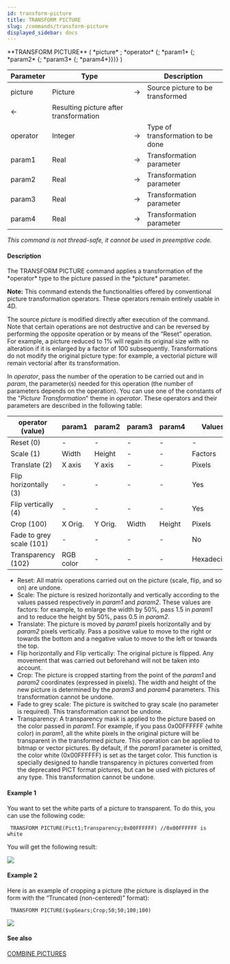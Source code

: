 ```yaml
---
id: transform-picture
title: TRANSFORM PICTURE
slug: /commands/transform-picture
displayed_sidebar: docs
---
```


<!--REF #_command_.TRANSFORM PICTURE.Syntax-->**TRANSFORM PICTURE** ( *picture* ; *operator* {; *param1* {; *param2* {; *param3* {; *param4*}}}} )<!-- END REF-->
<!--REF #_command_.TRANSFORM PICTURE.Params-->
| Parameter | Type |  | Description |
| --- | --- | --- | --- |
| picture | Picture | &#8594;  | Source picture to be transformed |
| &#8592; | Resulting picture after transformation |
| operator | Integer | &#8594;  | Type of transformation to be done |
| param1 | Real | &#8594;  | Transformation parameter |
| param2 | Real | &#8594;  | Transformation parameter |
| param3 | Real | &#8594;  | Transformation parameter |
| param4 | Real | &#8594;  | Transformation parameter |

<!-- END REF-->

*This command is not thread-safe, it cannot be used in preemptive code.*


#### Description 

<!--REF #_command_.TRANSFORM PICTURE.Summary-->The TRANSFORM PICTURE command applies a transformation of the *operator* type to the picture passed in the *picture* parameter.<!-- END REF-->

**Note:** This command extends the functionalities offered by conventional picture transformation operators. These operators remain entirely usable in 4D.

The source *picture* is modified directly after execution of the command. Note that certain operations are not destructive and can be reversed by performing the opposite operation or by means of the “Reset” operation. For example, a picture reduced to 1% will regain its original size with no alteration if it is enlarged by a factor of 100 subsequently. Transformations do not modify the original picture type: for example, a vectorial picture will remain vectorial after its transformation.

In *operator*, pass the number of the operation to be carried out and in *param*, the parameter(s) needed for this operation (the number of parameters depends on the operation). You can use one of the constants of the "*Picture Transformation*" theme in *operator*. These operators and their parameters are described in the following table:

| **operator (value)**     | **param1** | **param2** | **param3** | **param4** | **Values**  | **Cancellable** |
| ------------------------ | ---------- | ---------- | ---------- | ---------- | ----------- | --------------- |
| Reset (0)                | \-         | \-         | \-         | \-         | \-          | \-              |
| Scale (1)                | Width      | Height     | \-         | \-         | Factors     | Yes             |
| Translate (2)            | X axis     | Y axis     | \-         | \-         | Pixels      | Yes             |
| Flip horizontally (3)    | \-         | \-         | \-         | \-         | Yes         |                 |
| Flip vertically (4)      | \-         | \-         | \-         | \-         | Yes         |                 |
| Crop (100)               | X Orig.    | Y Orig.    | Width      | Height     | Pixels      | No              |
| Fade to grey scale (101) | \-         | \-         | \-         | \-         | No          |                 |
| Transparency (102)       | RGB color  | \-         | \-         | \-         | Hexadecimal | No              |

* Reset: All matrix operations carried out on the picture (scale, flip, and so on) are undone.
* Scale: The picture is resized horizontally and vertically according to the values passed respectively in *param1* and *param2*. These values are factors: for example, to enlarge the width by 50%, pass 1.5 in *param1* and to reduce the height by 50%, pass 0.5 in *param2*.
* Translate: The picture is moved by *param1* pixels horizontally and by *param2* pixels vertically. Pass a positive value to move to the right or towards the bottom and a negative value to move to the left or towards the top.
* Flip horizontally and Flip vertically: The original picture is flipped. Any movement that was carried out beforehand will not be taken into account.
* Crop: The picture is cropped starting from the point of the *param1* and *param2* coordinates (expressed in pixels). The width and height of the new picture is determined by the *param3* and *param4* parameters. This transformation cannot be undone.
* Fade to grey scale: The picture is switched to gray scale (no parameter is required). This transformation cannot be undone.
* Transparency: A transparency mask is applied to the picture based on the color passed in *param1*. For example, if you pass 0x00FFFFFF (white color) in *param1*, all the white pixels in the original picture will be transparent in the transformed picture. This operation can be applied to bitmap or vector pictures. By default, if the *param1* parameter is omitted, the color white (0x00FFFFFF) is set as the target color. This function is specially designed to handle transparency in pictures converted from the deprecated PICT format pictures, but can be used with pictures of any type. This transformation cannot be undone.

#### Example 1 

You want to set the white parts of a picture to transparent. To do this, you can use the following code:

```4d
 TRANSFORM PICTURE(Pict1;Transparency;0x00FFFFFF) //0x00FFFFFF is white
```

You will get the following result:

![](../assets/en/commands/pict1359750.en.png)

#### Example 2 

Here is an example of cropping a picture (the picture is displayed in the form with the “Truncated (non-centered)” format): 

```4d
 TRANSFORM PICTURE($vpGears;Crop;50;50;100;100)
```

![](../assets/en/commands/pict28288.en.png)

#### See also 

[COMBINE PICTURES](combine-pictures.md)  
